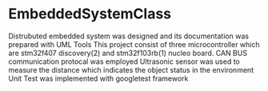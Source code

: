 # EmbeddedSystemClass
Distrubuted embedded system was designed and its documentation was prepared with UML Tools
This project consist of three microcontroller which are stm32f407 discovery(2) and stm32f103rb(1) nucleo board.
CAN BUS communication protocal was employed 
Ultrasonic sensor was used to measure the distance which indicates the object status in the environment
Unit Test was implemented with googletest framework
